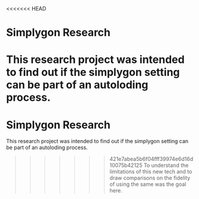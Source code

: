 <<<<<<< HEAD
# Simplygon Research

This research project was intended to find out if the simplygon setting can be part of an autoloding process.
=======
# Simplygon Research

This research project was intended to find out if the simplygon setting can be part of an autoloding process.
>>>>>>> 421e7abea5b6f04fff39974e6d16d10075b42125
To understand the limitations of this new tech and to draw comparisons on the fidelity of using the same was the goal here.